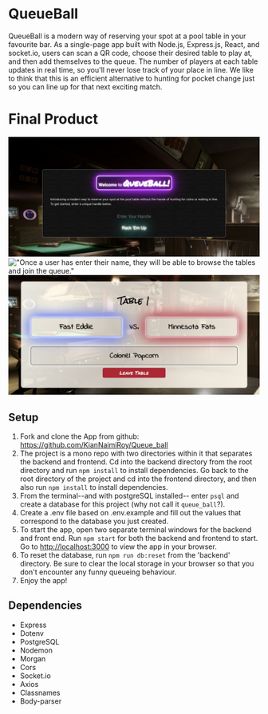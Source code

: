 # QueueBall

QueueBall is a modern way of reserving your spot at a pool table in your favourite bar. As a single-page app built with Node.js, Express.js, React, and socket.io, users can scan a QR code, choose their desired table to play at, and then add themselves to the queue. The number of players at each table updates in real time, so you'll never lose track of your place in line. We like to think that this is an efficient alternative to hunting for pocket change just so you can line up for that next exciting match.

# Final Product

!["When a user scans the QR code, they will be redirected to homepage."](https://raw.githubusercontent.com/KianNaimiRoy/Queue_ball/23cdfba922eb562b2a4bae31dd36181afdcb85c5/docs/Screenshot%202023-05-24%20at%205.43.58%20PM.png)
!["Once a user has enter their name, they will be able to browse the tables and join the queue."](https://raw.githubusercontent.com/KianNaimiRoy/Queue_ball/23cdfba922eb562b2a4bae31dd36181afdcb85c5/docs/Screenshot%202023-05-24%20at%205.47.43%20PM.png)
!["A user can join any table that is marked available"](https://raw.githubusercontent.com/KianNaimiRoy/Queue_ball/23cdfba922eb562b2a4bae31dd36181afdcb85c5/docs/Screenshot%202023-05-24%20at%205.47.11%20PM.png)

## Setup

1. Fork and clone the App from github: https://github.com/KianNaimiRoy/Queue_ball
2. The project is a mono repo with two directories within it that separates the backend and frontend. Cd into the backend directory from the root directory and run `npm install` to install dependencies. Go back to the root directory of the project and cd into the frontend directory, and then also run `npm install` to install dependencies.
3. From the terminal--and with postgreSQL installed-- enter `psql` and create a database for this project (why not call it `queue_ball`?).
4. Create a .env file based on .env.example and fill out the values that correspond to the database you just created.
5. To start the app, open two separate terminal windows for the backend and front end. Run `npm start` for both the backend and frontend to start. Go to [http://localhost:3000](http://localhost:3000) to view the app in your browser.
6. To reset the database, run `npm run db:reset` from the 'backend' directory. Be sure to clear the local storage in your browser so that you don't encounter any funny queueing behaviour.
7. Enjoy the app!

## Dependencies

- Express
- Dotenv
- PostgreSQL
- Nodemon
- Morgan
- Cors
- Socket.io
- Axios
- Classnames
- Body-parser
